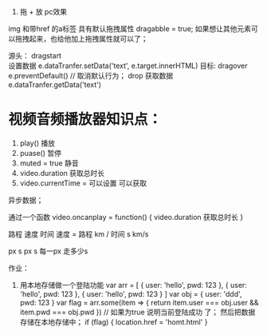 1. 拖  +  放  pc效果

  img 和带href 的a标签 具有默认拖拽属性  dragabble = true;
  如果想让其他元素可以拖拽起来，也给他加上拖拽属性就可以了；


源头： dragstart   
        设置数据
        e.dataTranfer.setData('text', e.target.innerHTML) 
目标:  dragover  
         e.preventDefault() // 取消默认行为；
      drop
       获取数据
        e.dataTranfer.getData('text') 



# 视频音频播放器知识点：

 1. play()  播放
 2. puase() 暂停
 3. muted = true  静音
 4. video.duration 获取总时长
 5. video.currentTime =   可以设置 可以获取  

 异步数据；

 通过一个函数
 video.oncanplay = function() {
   video.duration 获取总时长
 }


 路程  速度  时间
 速度 = 路程 km / 时间 s    km/s


 px  s   px  s
 每一px 走多少s

 作业： 

   1. 用本地存储做一个登陆功能
      var arr = [
        {
          user: 'hello',
          pwd: 123
        },
        {
          user: 'hello',
          pwd: 123
        },
           {
          user: 'hello',
          pwd: 123
        }
      ]
     var obj = {
        user: 'ddd',
        pwd: 123
      }
      var flag =  arr.some(item => {
         return item.user === obj.user && item.pwd === obj.pwd
       })
       // 如果为true 说明当前登陆成功 了； 然后把数据存储在本地存储中；
       if (flag) {
         location.href = 'homt.html'
       }





   
